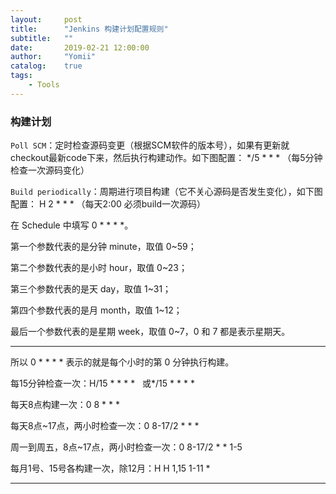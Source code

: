 ```yaml
---
layout:     post
title:      "Jenkins 构建计划配置规则"
subtitle:   ""
date:       2019-02-21 12:00:00
author:     "Yomii"
catalog:    true
tags:
    - Tools
---
```


### 构建计划

`Poll SCM`：定时检查源码变更（根据SCM软件的版本号），如果有更新就checkout最新code下来，然后执行构建动作。如下图配置： 
*/5 * * * （每5分钟检查一次源码变化）

`Build periodically`：周期进行项目构建（它不关心源码是否发生变化），如下图配置： 
H 2 * * * （每天2:00 必须build一次源码）

在 Schedule 中填写 0 * * * *。

第一个参数代表的是分钟 minute，取值 0~59；

第二个参数代表的是小时 hour，取值 0~23；

第三个参数代表的是天 day，取值 1~31；

第四个参数代表的是月 month，取值 1~12；

最后一个参数代表的是星期 week，取值 0~7，0 和 7 都是表示星期天。

---

所以 0 * * * * 表示的就是每个小时的第 0 分钟执行构建。

每15分钟检查一次：H/15 * * * *   或*/15 * * * *

每天8点构建一次：0 8 * * *

每天8点~17点，两小时检查一次：0 8-17/2 * * *

周一到周五，8点~17点，两小时检查一次：0 8-17/2 * * 1-5

每月1号、15号各构建一次，除12月：H H 1,15 1-11 *

---

